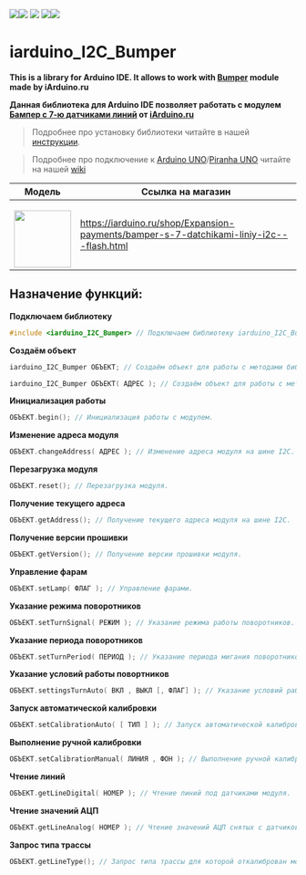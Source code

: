 [![](https://iarduino.ru/img/logo.svg)](https://iarduino.ru)[![](https://wiki.iarduino.ru/img/git-shop.svg?3)](https://iarduino.ru) [![](https://wiki.iarduino.ru/img/git-wiki.svg?2)](https://wiki.iarduino.ru) [![](https://wiki.iarduino.ru/img/git-lesson.svg?2)](https://lesson.iarduino.ru)[![](https://wiki.iarduino.ru/img/git-forum.svg?2)](http://forum.trema.ru)

# iarduino\_I2C\_Bumper

**This is a library for Arduino IDE. It allows to work with [Bumper](https://iarduino.ru/shop/Expansion-payments/bamper-s-7-datchikami-liniy-i2c---flash.html) module made by iArduino.ru**

**Данная библиотека для Arduino IDE позволяет работать с модулем [Бампер с 7-ю датчиками линий](https://iarduino.ru/shop/Expansion-payments/bamper-s-7-datchikami-liniy-i2c---flash.html) от [iArduino.ru](https://iarduino.ru)**

> Подробнее про установку библиотеки читайте в нашей [инструкции](https://wiki.iarduino.ru/page/Installing_libraries/).

> Подробнее про подключение к [Arduino UNO](https://iarduino.ru/shop/boards/arduino-uno-r3.html)/[Piranha UNO](https://iarduino.ru/shop/boards/piranha-uno-r3.html) читайте на нашей [wiki](https://wiki.iarduino.ru/page/line-bumper/#h3_3)


| Модель | Ссылка на магазин |
|---|---|
| <p></p> <img src="https://wiki.iarduino.ru/img/resources/1217/1217.svg" width="100px"></img>| https://iarduino.ru/shop/Expansion-payments/bamper-s-7-datchikami-liniy-i2c---flash.html |


## Назначение функций:

**Подключаем библиотеку** 

```C++
#include <iarduino_I2C_Bumper> // Подключаем библиотеку iarduino_I2C_Bumper для работы с модулем.
```

**Создаём объект** 

```C++
iarduino_I2C_Bumper ОБЪЕКТ; // Создаём объект для работы с методами библиотеки без указания адреса модуля на шине I2C.

iarduino_I2C_Bumper ОБЪЕКТ( АДРЕС ); // Создаём объект для работы с методами библиотеки указывая адрес модуля на шине I2C.
```

**Инициализация работы** 

```C++
ОБЪЕКТ.begin(); // Инициализация работы с модулем.
```

**Изменение адреса модуля** 

```C++
ОБЪЕКТ.changeAddress( АДРЕС ); // Изменение адреса модуля на шине I2C.
```

**Перезагрузка модуля**

```C++
ОБЪЕКТ.reset(); // Перезагрузка модуля.
```

**Получение текущего адреса** 

```C++
ОБЪЕКТ.getAddress(); // Получение текущего адреса модуля на шине I2C.
```

**Получение версии прошивки** 

```C++
ОБЪЕКТ.getVersion(); // Получение версии прошивки модуля.
```

**Управление фарам**

```C++
ОБЪЕКТ.setLamp( ФЛАГ ); // Управление фарами.
```

**Указание режима поворотников** 

```C++
ОБЪЕКТ.setTurnSignal( РЕЖИМ ); // Указание режима работы поворотников.
```

**Указание периода поворотников** 

```C++
ОБЪЕКТ.setTurnPeriod( ПЕРИОД ); // Указание периода мигания поворотников.
```

**Указание условий работы повортников** 

```C++
ОБЪЕКТ.settingsTurnAuto( ВКЛ , ВЫКЛ [, ФЛАГ] ); // Указание условий работы поворотников.
```

**Запуск автоматической калибровки** 

```C++
ОБЪЕКТ.setCalibrationAuto( [ ТИП ] ); // Запуск автоматической калибровки модуля.
```

**Выполнение ручной калибровки** 

```C++
ОБЪЕКТ.setCalibrationManual( ЛИНИЯ , ФОН ); // Выполнение ручной калибровки модуля.
```

**Чтение линий** 

```C++
ОБЪЕКТ.getLineDigital( НОМЕР ); // Чтение линий под датчиками модуля.
```

**Чтение значений АЦП** 

```C++
ОБЪЕКТ.getLineAnalog( НОМЕР ); // Чтение значений АЦП снятых с датчиков модуля.
```

**Запрос типа трассы** 

```C++
ОБЪЕКТ.getLineType(); // Запрос типа трассы для которой откалиброван модуль.
```

